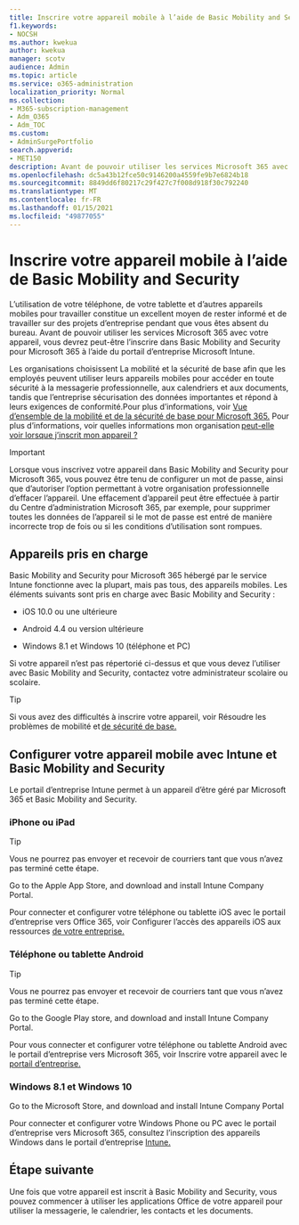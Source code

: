 ```yaml
---
title: Inscrire votre appareil mobile à l’aide de Basic Mobility and Security
f1.keywords:
- NOCSH
ms.author: kwekua
author: kwekua
manager: scotv
audience: Admin
ms.topic: article
ms.service: o365-administration
localization_priority: Normal
ms.collection:
- M365-subscription-management
- Adm_O365
- Adm_TOC
ms.custom:
- AdminSurgePortfolio
search.appverid:
- MET150
description: Avant de pouvoir utiliser les services Microsoft 365 avec votre appareil, vous devrez peut-être l’inscrire dans Basic Mobility and Security pour Microsoft 365.
ms.openlocfilehash: dc5a43b12fce50c9146200a4559fe9b7e6824b18
ms.sourcegitcommit: 8849dd6f80217c29f427c7f008d918f30c792240
ms.translationtype: MT
ms.contentlocale: fr-FR
ms.lasthandoff: 01/15/2021
ms.locfileid: "49877055"
---
```

# <a name="enroll-your-mobile-device-using-basic-mobility-and-security"></a>Inscrire votre appareil mobile à l’aide de Basic Mobility and Security

L’utilisation de votre téléphone, de votre tablette et d’autres appareils mobiles pour travailler constitue un excellent moyen de rester informé et de travailler sur des projets d’entreprise pendant que vous êtes absent du bureau. Avant de pouvoir utiliser les services Microsoft 365 avec votre appareil, vous devrez peut-être l’inscrire dans Basic Mobility and Security pour Microsoft 365 à l’aide du portail d’entreprise Microsoft Intune.

Les organisations choisissent La mobilité et la sécurité de base afin que les employés peuvent utiliser leurs appareils mobiles pour accéder en toute sécurité à la messagerie professionnelle, aux calendriers et aux documents, tandis que l’entreprise sécurisation des données importantes et répond à leurs exigences de conformité.Pour plus d’informations, voir [Vue d’ensemble de la mobilité et de la sécurité de base pour Microsoft 365.](overview.md) Pour plus d’informations, voir quelles informations mon organisation [peut-elle voir lorsque j’inscrit mon appareil ?](https://docs.microsoft.com/intune-user-help/what-info-can-your-company-see-when-you-enroll-your-device-in-intune)

>[!IMPORTANT] 
>Lorsque vous inscrivez votre appareil dans Basic Mobility and Security pour Microsoft 365, vous pouvez être tenu de configurer un mot de passe, ainsi que d’autoriser l’option permettant à votre organisation professionnelle d’effacer l’appareil. Une effacement d’appareil peut être effectuée à partir du Centre d’administration Microsoft 365, par exemple, pour supprimer toutes les données de l’appareil si le mot de passe est entré de manière incorrecte trop de fois ou si les conditions d’utilisation sont rompues.

## <a name="supported-devices"></a>Appareils pris en charge

Basic Mobility and Security pour Microsoft 365 hébergé par le service Intune fonctionne avec la plupart, mais pas tous, des appareils mobiles. Les éléments suivants sont pris en charge avec Basic Mobility and Security :

- iOS 10.0 ou une ultérieure

- Android 4.4 ou version ultérieure

- Windows 8.1 et Windows 10 (téléphone et PC)

Si votre appareil n’est pas répertorié ci-dessus et que vous devez l’utiliser avec Basic Mobility and Security, contactez votre administrateur scolaire ou scolaire.

>[!TIP]
>Si vous avez des difficultés à inscrire votre appareil, voir Résoudre les problèmes de mobilité et [de sécurité de base.](/basic-mobility-security/troubleshoot.md)

## <a name="set-up-your-mobile-device-with-intune-and-basic-mobility-and-security"></a>Configurer votre appareil mobile avec Intune et Basic Mobility and Security

Le portail d’entreprise Intune permet à un appareil d’être géré par Microsoft 365 et Basic Mobility and Security.

### <a name="iphone-or-ipad"></a>iPhone ou iPad

>[!TIP]
>Vous ne pourrez pas envoyer et recevoir de courriers tant que vous n’avez pas terminé cette étape.

Go to the Apple App Store, and download and install Intune Company Portal.

Pour connecter et configurer votre téléphone ou tablette iOS avec le portail d’entreprise vers Office 365, voir Configurer l’accès des appareils iOS aux ressources [de votre entreprise.](https://go.microsoft.com/fwlink/?linkid=875316)

### <a name="android-phone-or-tablet"></a>Téléphone ou tablette Android

>[!TIP]
>Vous ne pourrez pas envoyer et recevoir de courriers tant que vous n’avez pas terminé cette étape.

Go to the Google Play store, and download and install Intune Company Portal.

Pour vous connecter et configurer votre téléphone ou tablette Android avec le portail d’entreprise vers Microsoft 365, voir Inscrire votre appareil avec le [portail d’entreprise.](https://go.microsoft.com/fwlink/?linkid=875317)

### <a name="windows-81-and-windows-10"></a>Windows 8.1 et Windows 10

Go to the Microsoft Store, and download and install Intune Company Portal

Pour connecter et configurer votre Windows Phone ou PC avec le portail d’entreprise vers Microsoft 365, consultez l’inscription des appareils Windows dans le portail d’entreprise [Intune.](https://docs.microsoft.com/intune-user-help/windows-enrollment-company-portal)

## <a name="whats-next"></a>Étape suivante

Une fois que votre appareil est inscrit à Basic Mobility and Security, vous pouvez commencer à utiliser les applications Office de votre appareil pour utiliser la messagerie, le calendrier, les contacts et les documents.
